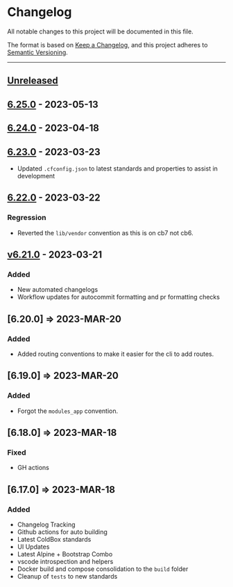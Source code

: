 # Changelog

All notable changes to this project will be documented in this file.

The format is based on [Keep a Changelog](https://keepachangelog.com/en/1.0.0/),
and this project adheres to [Semantic Versioning](https://semver.org/spec/v2.0.0.html).

* * *

## [Unreleased]

## [6.25.0] - 2023-05-13

## [6.24.0] - 2023-04-18

## [6.23.0] - 2023-03-23

-   Updated `.cfconfig.json` to latest standards and properties to assist in development

## [6.22.0] - 2023-03-22

### Regression

-   Reverted the `lib/vendor` convention as this is on cb7 not cb6.

## [v6.21.0] - 2023-03-21

### Added

-   New automated changelogs
-   Workflow updates for autocommit formatting and pr formatting checks

## [6.20.0] => 2023-MAR-20

### Added

-   Added routing conventions to make it easier for the cli to add routes.

## [6.19.0] => 2023-MAR-20

### Added

-   Forgot the `modules_app` convention.

## [6.18.0] => 2023-MAR-18

### Fixed

-   GH actions

## [6.17.0] => 2023-MAR-18

### Added

-   Changelog Tracking
-   Github actions for auto building
-   Latest ColdBox standards
-   UI Updates
-   Latest Alpine + Bootstrap Combo
-   vscode introspection and helpers
-   Docker build and compose consolidation to the `build` folder
-   Cleanup of `tests` to new standards

[Unreleased]: https://github.com/coldbox-templates/default/compare/v6.25.0...HEAD

[6.25.0]: https://github.com/coldbox-templates/default/compare/v6.24.0...v6.25.0

[6.24.0]: https://github.com/coldbox-templates/default/compare/v6.23.0...v6.24.0

[6.23.0]: https://github.com/coldbox-templates/default/compare/v6.22.0...v6.23.0

[6.22.0]: https://github.com/coldbox-templates/default/compare/v6.21.0...v6.22.0

[v6.21.0]: https://github.com/coldbox-templates/default/compare/5b75dd33dd6eadb24b3012f894d6eb0dc7799179...v6.21.0
